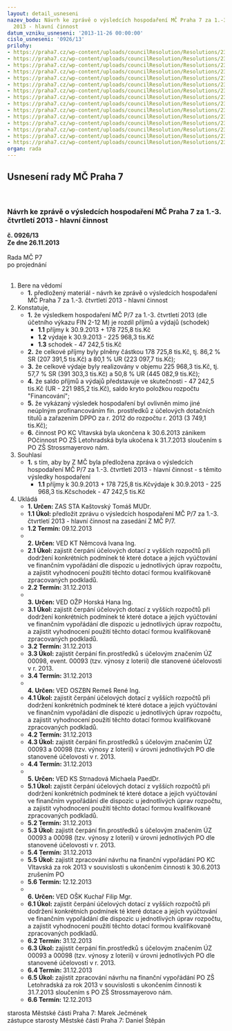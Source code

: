 ```yaml
---
layout: detail_usneseni
nazev_bodu: Návrh ke zprávě o výsledcích hospodaření MČ Praha 7 za 1.-3. čtvrtletí
  2013 - hlavní činnost
datum_vzniku_usneseni: '2013-11-26 00:00:00'
cislo_usneseni: '0926/13'
prilohy:
- https://praha7.cz/wp-content/uploads/councilResolution/Resolutions/23455/61-13-p1_3q2013radazpr%c3%a1va.doc
- https://praha7.cz/wp-content/uploads/councilResolution/Resolutions/23455/61-13-p2_fondy_3_q_2013.doc
- https://praha7.cz/wp-content/uploads/councilResolution/Resolutions/23455/61-13-p3_koment%c3%a1%c5%99_k_inv_v%c3%bddaj%c5%afm_3_q_2013.doc
- https://praha7.cz/wp-content/uploads/councilResolution/Resolutions/23455/61-13-v%c3%bdsledky_hospoda%c5%99en%c3%ad_po_za_1_a%c5%be_3_%c4%8dtvrtlet%c3%ad__2013_-_tabulka_dle_v%c3%bdkaz%c5%af_platn%c3%a1.doc
- https://praha7.cz/wp-content/uploads/councilResolution/Resolutions/23455/61-13-p5___3_q_2013_rozbor_po_mimo_%c5%a1kol_platn%c3%a9.doc
- https://praha7.cz/wp-content/uploads/councilResolution/Resolutions/23455/61-13-p6___3_q_2013_rozbor_po_-_%c5%a1kolstv%c3%ad_platn%c3%a9.doc
- https://praha7.cz/wp-content/uploads/councilResolution/Resolutions/23455/61-13-p7___bilancez%c3%a1%c5%99%c3%ad13ra.xls
- https://praha7.cz/wp-content/uploads/councilResolution/Resolutions/23455/61-13-p8___v%c3%bddajez%c3%a1%c5%99%c3%ad13ra.xls
- https://praha7.cz/wp-content/uploads/councilResolution/Resolutions/23455/61-13-p9___p%c5%99%c3%adjmyz%c3%a1%c5%99%c3%ad2013ra.xls
- https://praha7.cz/wp-content/uploads/councilResolution/Resolutions/23455/61-13-p10___investice_-_3_q_2013_v%c4%8d._oif.xls
- https://praha7.cz/wp-content/uploads/councilResolution/Resolutions/23455/61-13-p11____tabulkymhmp-vhp_rozbor300913.xls
- https://praha7.cz/wp-content/uploads/councilResolution/Resolutions/23455/61-13-p12___zhodnocen%c3%ad_3_q_2013_-_koment%c3%a1%c5%99_o%c5%a1k_k__po_m%c5%a1_z%c5%a1.doc
- https://praha7.cz/wp-content/uploads/councilResolution/Resolutions/23455/61-13-p13___zhodnocen%c3%ad_3_q_2013_oszbn_-_pc.doc
- https://praha7.cz/wp-content/uploads/councilResolution/Resolutions/23455/61-13-p_14___zhodnocen%c3%ad_3_q_2013_oszbn_-_saz.doc
- https://praha7.cz/wp-content/uploads/councilResolution/Resolutions/23455/61-13-3q13zast.doc
organ: rada
---
```

<div id="ucUsn_pList" class="usn">
	<span><h2>Usnesení rady MČ Praha 7 </h2>
<br></span><div class="standBody">
<span><h3>Návrh ke zprávě o výsledcích hospodaření MČ Praha 7 za 1.-3. čtvrtletí 2013 - hlavní činnost</h3></span><div class="center">
		<strong>č. 0926/13</strong><br>
	</div>
<div class="center">
		<strong>Ze dne 26.11.2013</strong><br><br>
	</div>Rada MČ P7<br> po projednání<br><br><ol>
<li>Bere na vědomí<ul><li>
<strong>1.</strong> předložený materiál - návrh ke zprávě o výsledcích hospodaření MČ Praha 7 za 1.-3. čtvrtletí 2013 - hlavní činnost</li></ul>
</li>
<li>Konstatuje,<ul>
<li>
<strong>1.</strong> že  výsledkem hospodaření MČ P/7 za 1.-3. čtvrtletí  2013 (dle účetního výkazu FIN 2-12 M) je rozdíl příjmů a výdajů (schodek)<ul>
<li>
<strong>1.1</strong> příjmy k 30.9.2013             +  178 725,8 tis.Kč</li>
<li>
<strong>1.2</strong> výdaje k 30.9.2013              -  225 968,3 tis.Kč</li>
<li>
<strong>1.3</strong> schodek                                -   47 242,5 tis.Kč</li>
</ul>
</li>
<li>
<strong>2.</strong> že celkové příjmy byly plněny částkou  178 725,8 tis.Kč, tj. 86,2 %  SR  (207 391,5 tis.Kč) a 80,1 % UR (223 097,7 tis.Kč);</li>
<li>
<strong>3.</strong> že celkové výdaje byly realizovány v objemu 225 968,3 tis.Kč, tj. 57,7  % SR (391 303,3 tis.Kč) a 50,8 % UR (445 082,9 tis.Kč);</li>
<li>
<strong>4.</strong> že saldo příjmů a výdajů  představuje ve skutečnosti  - 47 242,5 tis.Kč  (UR - 221 985,2 tis.Kč), saldo kryto položkou rozpočtu "Financování";</li>
<li>
<strong>5.</strong> že  vykázaný výsledek hospodaření byl ovlivněn mimo jiné neúplným profinancováním fin. prostředků z účelových dotačních titulů a zařazením  DPPO za r. 2012 do rozpočtu r. 2013 (3 749,1 tis.Kč);</li>
<li>
<strong>6.</strong> činnost PO KC Vltavská byla ukončena k 30.6.2013 zánikem POčinnost PO ZŠ Letohradská byla ukočena k 31.7.2013 sloučením s PO ZŠ Strossmayerovo nám.</li>
</ul>
</li>
<li>Souhlasí<ul><li>
<strong>1.</strong> s tím, aby by Z MČ byla předložena zpráva o výsledcích hospodaření MČ P/7 za 1.-3. čtvrtletí 2013 - hlavní činnost - s těmito výsledky hospodaření<ul><li>
<strong>1.1</strong> příjmy k 30.9.2013             +  178 725,8 tis.Kčvýdaje k 30.9.2013              -  225 968,3 tis.Kčschodek                                -   47 242,5 tis.Kč</li></ul>
</li></ul>
</li>
<li>Ukládá<ul>
<li>
<strong>1. Určen: </strong>ZAS STA Kaštovský Tomáš MUDr.</li>
<li>
<strong>1.1 Úkol: </strong>předložit zprávu o výsledcích hospodaření MČ P/7 za 1.-3. čtvrtletí  2013 - hlavní činnost na zasedání Z MČ P/7.</li>
<li>
<strong>1.2 Termín: </strong>09.12.2013</li>
<li>
<strong><br>2. Určen: </strong>VED KT Němcová Ivana Ing.</li>
<li>
<strong>2.1 Úkol: </strong>zajistit čerpání účelových dotací z vyšších rozpočtů  při dodržení konkrétních podmínek té které dotace a jejich vyúčtování ve finančním vypořádání dle dispozic u jednotlivých úprav rozpočtu, a zajistit vyhodnocení použití těchto dotací  formou kvalifikovaně zpracovaných podkladů.     </li>
<li>
<strong>2.2 Termín: </strong>31.12.2013</li>
<li>
<strong><br>3. Určen: </strong>VED OŽP Horská Hana Ing.</li>
<li>
<strong>3.1 Úkol: </strong>zajistit čerpání účelových dotací z vyšších rozpočtů při dodržení konkrétních podmínek té které dotace a jejich vyúčtování ve finančním vypořádání dle dispozic u jednotlivých úprav rozpočtu, a zajistit vyhodnocení použití těchto dotací  formou kvalifikovaně zpracovaných podkladů.     </li>
<li>
<strong>3.2 Termín: </strong>31.12.2013</li>
<li>
<strong>3.3 Úkol: </strong>zajistit  čerpání fin.prostředků s účelovým značením ÚZ 00098, event. 00093 (tzv. výnosy z loterií)  dle stanovené účelovosti v r. 2013.</li>
<li>
<strong>3.4 Termín: </strong>31.12.2013</li>
<li>
<strong><br>4. Určen: </strong>VED OSZBN Remeš René Ing.</li>
<li>
<strong>4.1 Úkol: </strong>zajistit čerpání účelových dotací z vyšších rozpočtů při dodržení konkrétních podmínek té které dotace a jejich vyúčtování ve finančním vypořádání dle dispozic u jednotlivých úprav rozpočtu, a zajistit vyhodnocení použití těchto dotací  formou kvalifikovaně zpracovaných podkladů.     </li>
<li>
<strong>4.2 Termín: </strong>31.12.2013</li>
<li>
<strong>4.3 Úkol: </strong>zajistit  čerpání fin.prostředků s účelovým značením ÚZ 00093 a 00098 (tzv. výnosy z loterií) v úrovni jednotlivých PO dle stanovené účelovosti v  r. 2013.</li>
<li>
<strong>4.4 Termín: </strong>31.12.2013</li>
<li>
<strong><br>5. Určen: </strong>VED KS Strnadová Michaela PaedDr.</li>
<li>
<strong>5.1 Úkol: </strong>zajistit čerpání účelových dotací z vyšších rozpočtů při dodržení konkrétních podmínek té které dotace a jejich vyúčtování ve finančním vypořádání dle dispozic u jednotlivých úprav rozpočtu, a zajistit vyhodnocení použití těchto dotací  formou kvalifikovaně zpracovaných podkladů.     </li>
<li>
<strong>5.2 Termín: </strong>31.12.2013</li>
<li>
<strong>5.3 Úkol: </strong>zajistit  čerpání fin.prostředků s účelovým značením ÚZ 00093 a 00098 (tzv. výnosy z loterií) v úrovni jednotlivých PO dle stanovené účelovosti  v r. 2013.</li>
<li>
<strong>5.4 Termín: </strong>31.12.2013</li>
<li>
<strong>5.5 Úkol: </strong>zajistit zpracování návrhu na finanční vypořádání PO KC Vltavská za rok 2013 v souvislosti s ukončením činnosti k 30.6.2013 zrušením PO</li>
<li>
<strong>5.6 Termín: </strong>12.12.2013</li>
<li>
<strong><br>6. Určen: </strong>VED OŠK Kuchař Filip Mgr.</li>
<li>
<strong>6.1 Úkol: </strong>zajistit čerpání účelových dotací z vyšších rozpočtů při dodržení konkrétních podmínek té které dotace a jejich vyúčtování ve finančním vypořádání dle dispozic u jednotlivých úprav rozpočtu, a zajistit vyhodnocení použití těchto dotací  formou kvalifikovaně zpracovaných podkladů.     </li>
<li>
<strong>6.2 Termín: </strong>31.12.2013</li>
<li>
<strong>6.3 Úkol: </strong>zajistit  čerpání fin.prostředků s účelovým značením ÚZ 00093 a 00098 (tzv. výnosy z loterií) v úrovni jednotlivých PO dle stanovené účelovosti v  r. 2013.</li>
<li>
<strong>6.4 Termín: </strong>31.12.2013</li>
<li>
<strong>6.5 Úkol: </strong>zajistit zpracování návrhu na finanční vypořádání PO ZŠ Letohradská za rok 2013 v souvislosti s ukončením činnosti k 31.7.2013 sloučením s PO ZŠ Strossmayerovo nám. </li>
<li>
<strong>6.6 Termín: </strong>12.12.2013</li>
</ul>
</li>
</ol>starosta Městské části Praha 7: Marek Ječmének<br>zástupce starosty Městské části Praha 7: Daniel Štěpán 
</div>
</div>